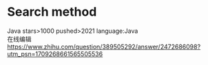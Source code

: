 # Search method<br>
Java stars>1000 pushed>2021 language:Java<br>
在线编辑 https://www.zhihu.com/question/389505292/answer/2472686098?utm_psn=1709268661565505536  

